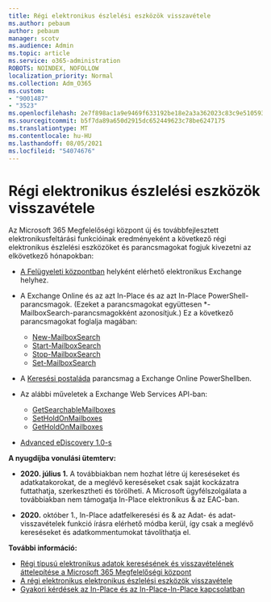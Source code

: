 ```yaml
---
title: Régi elektronikus észlelési eszközök visszavétele
ms.author: pebaum
author: pebaum
manager: scotv
ms.audience: Admin
ms.topic: article
ms.service: o365-administration
ROBOTS: NOINDEX, NOFOLLOW
localization_priority: Normal
ms.collection: Adm_O365
ms.custom:
- "9001487"
- "3523"
ms.openlocfilehash: 2e7f898ac1a9e9469f633192be18e2a3a362023c83c9e510593196b5a4a0daf5
ms.sourcegitcommit: b5f7da89a650d2915dc652449623c78be6247175
ms.translationtype: MT
ms.contentlocale: hu-HU
ms.lasthandoff: 08/05/2021
ms.locfileid: "54074676"
---
```

# <a name="retirement-of-legacy-ediscovery-tools"></a>Régi elektronikus észlelési eszközök visszavétele

Az Microsoft 365 Megfelelőségi központ új és továbbfejlesztett elektronikusfeltárási funkcióinak eredményeként a következő régi elektronikus észlelési eszközöket és parancsmagokat fogjuk kivezetni az elkövetkező hónapokban:

- [A Felügyeleti központban](https://docs.microsoft.com/exchange/security-and-compliance/in-place-ediscovery/in-place-ediscovery) helyként [](https://docs.microsoft.com/exchange/security-and-compliance/create-or-remove-in-place-holds) elérhető elektronikus Exchange helyhez.

- A Exchange Online és az azt In-Place és az azt In-Place PowerShell-parancsmagok. (Ezeket a parancsmagokat együttesen *-MailboxSearch-parancsmagokként azonosítjuk.) Ez a következő parancsmagokat foglalja magában:

    - [New-MailboxSearch](https://docs.microsoft.com/powershell/module/exchange/policy-and-compliance-content-search/new-mailboxsearch)
    - [Start-MailboxSearch](https://docs.microsoft.com/powershell/module/exchange/policy-and-compliance-content-search/start-mailboxsearch)
    - [Stop-MailboxSearch](https://docs.microsoft.com/powershell/module/exchange/policy-and-compliance-content-search/stop-mailboxsearch)
    - [Set-MailboxSearch](https://docs.microsoft.com/powershell/module/exchange/policy-and-compliance-content-search/set-mailboxsearch)

- A [Keresési postaláda](https://docs.microsoft.com/powershell/module/exchange/mailboxes/search-mailbox?view=exchange-ps) parancsmag a Exchange Online PowerShellben.
- Az alábbi műveletek a Exchange Web Services API-ban:
    - [GetSearchableMailboxes](https://docs.microsoft.com/exchange/client-developer/web-service-reference/getsearchablemailboxes-operation)
    - [SetHoldOnMailboxes](https://docs.microsoft.com/exchange/client-developer/web-service-reference/setholdonmailboxes-operation)
    - [GetHoldOnMailboxes](https://docs.microsoft.com/exchange/client-developer/web-service-reference/getholdonmailboxes-operation)

- [Advanced eDiscovery 1.0-s](https://docs.microsoft.com/microsoft-365/compliance/office-365-advanced-ediscovery)

**A nyugdíjba vonulási ütemterv:**
- **2020. július 1.** A továbbiakban nem hozhat létre új kereséseket és adatkatakorokat, de a meglévő kereséseket csak saját kockázatra futtathatja, szerkesztheti és törölheti. A Microsoft ügyfélszolgálata a továbbiakban nem támogatja In-Place elektronikus & az EAC-ban.
    
- **2020.** október 1., In-Place adatfelkeresési és & az Adat- és adat-visszavételek funkció írásra elérhető módba kerül, így csak a meglévő kereséseket és adatkommentumokat távolíthatja el.

**További információ:**

 - [Régi típusú elektronikus adatok keresésének és visszavételének áttelepítése a Microsoft 365 Megfelelőségi központ](https://docs.microsoft.com/microsoft-365/compliance/migrate-legacy-ediscovery-searches-and-holds)
 - [A régi elektronikus elektronikus észlelési eszközök visszavétele](https://docs.microsoft.com/microsoft-365/compliance/legacy-ediscovery-retirement)
 - [Gyakori kérdések az In-Place és az In-Place-In-Place kapcsolatban](https://docs.microsoft.com/microsoft-365/compliance/legacy-ediscovery-retirement#faqs-about-in-place-ediscovery-and-in-place-holds)



